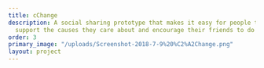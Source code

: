 ```yaml
---
title: cChange
description: A social sharing prototype that makes it easy for people to publicly
  support the causes they care about and encourage their friends to do the same.
order: 3
primary_image: "/uploads/Screenshot-2018-7-9%20%C2%A2Change.png"
layout: project
---
```


